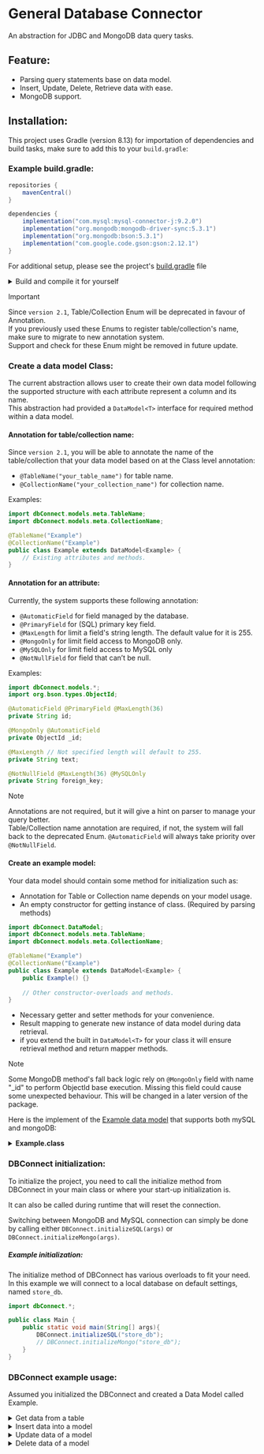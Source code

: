 # General Database Connector
An abstraction for JDBC and MongoDB data query tasks.

## Feature:
- Parsing query statements base on data model.
- Insert, Update, Delete, Retrieve data with ease.
- MongoDB support.

## Installation:
This project uses Gradle (version 8.13) for importation of dependencies and build tasks, 
make sure to add this to your `build.gradle`:
### Example build.gradle:
```Groovy
repositories {
    mavenCentral()
}

dependencies {
    implementation("com.mysql:mysql-connector-j:9.2.0")
    implementation("org.mongodb:mongodb-driver-sync:5.3.1")
    implementation("org.mongodb:bson:5.3.1")
    implementation("com.google.code.gson:gson:2.12.1")
}
```
For additional setup, please see the project's [build.gradle](https://github.com/baole444/DBConnector/blob/main/build.gradle) file

<details>
    <summary>Build and compile it for yourself</summary>

Since version 2.0, the project will drop java module as it is unnecessary.<br>
The project build script uses gradle's standard build and jar command.<br>

If wrapper is missing:
```console
gradle wrapper
```
To clean build, run:
```console
./gradlew clean build jar
```
Or if you don't need to clean the build directory:
```console
./gradlew build jar
```

The task will automatically generate three jars under `build\libs` which are:
- `DBConnector-version-source.jar`
- `DBConnector-version-javadoc.jar`
- `DBConnector-version.jar` (standalone)

</details>

> [!IMPORTANT]   
> Since `version 2.1`, Table/Collection Enum will be deprecated in favour of Annotation.<br>
> If you previously used these Enums to register table/collection's name, make sure to migrate to new annotation system.<br>
> Support and check for these Enum might be removed in future update.

### Create a data model Class:
The current abstraction allows user to create their own data model following the supported structure
with each attribute represent a column and its name.<br>
This abstraction had provided a `DataModel<T>` interface for required method within a data model.

#### Annotation for table/collection name:
Since `version 2.1`, you will be able to annotate the name of the table/collection that your data model
based on at the Class level annotation:
- `@TableName("your_table_name")` for table name.
- `@CollectionName("your_collection_name")` for collection name.

Examples:
```java
import dbConnect.models.meta.TableName;
import dbConnect.models.meta.CollectionName;

@TableName("Example")
@CollectionName("Example")
public class Example extends DataModel<Example> {
    // Existing attributes and methods.
}
```

#### Annotation for an attribute:
Currently, the system supports these following annotation:
- `@AutomaticField` for field managed by the database.
- `@PrimaryField` for (SQL) primary key field.
- `@MaxLength` for limit a field's string length. The default value for it is 255.
- `@MongoOnly` for limit field access to MongoDB only.
- `@MySQLOnly` for limit field access to MySQL only
- `@NotNullField` for field that can’t be null.

Examples:
```java
import dbConnect.models.*;
import org.bson.types.ObjectId;

@AutomaticField @PrimaryField @MaxLength(36)
private String id;

@MongoOnly @AutomaticField
private ObjectId _id;

@MaxLength // Not specified length will default to 255.
private String text;

@NotNullField @MaxLength(36) @MySQLOnly
private String foreign_key;
```

> [!NOTE]   
> Annotations are not required, but it will give a hint on parser to manage your query better.<br>
> Table/Collection name annotation are required, if not, the system will fall back to the deprecated Enum.
> `@AutomaticField` will always take priority over `@NotNullField`.

#### Create an example model:
Your data model should contain some method for initialization such as:
- Annotation for Table or Collection name depends on your model usage.
- An empty constructor for getting instance of class. (Required by parsing methods)
```java
import dbConnect.DataModel;
import dbConnect.models.meta.TableName;
import dbConnect.models.meta.CollectionName;

@TableName("Example")
@CollectionName("Example")
public class Example extends DataModel<Example> {
    public Example() {}
    
    // Other constructor-overloads and methods.
}
```
- Necessary getter and setter methods for your convenience.
- Result mapping to generate new instance of data model during data retrieval.
- if you extend the built in `DataModel<T>` for your class it will ensure retrieval  method and return mapper methods.

> [!NOTE]
> Some MongoDB method's fall back logic rely on `@MongoOnly` field with name "_id" to perform ObjectId base execution.
> Missing this field could cause some unexpected behaviour.
> This will be changed in a later version of the package.

Here is the implement of the [Example data model](https://github.com/baole444/DBConnector/blob/main/Example%20Models/Example.java)
that supports both mySQL and mongoDB:
<details>
    <summary><b>Example.class</b></summary>

```java
package your_package;

import com.mongodb.MongoException;
import dbConnect.DataModel;
import dbConnect.mapper.DocumentInterface;
import dbConnect.mapper.ResultSetInterface;
import dbConnect.models.autogen.AutomaticField;
import dbConnect.models.autogen.PrimaryField;
import dbConnect.models.constrain.MaxLength;
import dbConnect.models.constrain.MongoOnly;
import dbConnect.models.constrain.MySQLOnly;
import dbConnect.models.notnull.NotNullField;
import dbConnect.models.meta.TableName;
import dbConnect.models.meta.CollectionName;
import org.bson.Document;
import org.bson.types.ObjectId;

import java.sql.ResultSet;
import java.sql.SQLException;

@TableName("Example")
@CollectionName("Example")
public class Example extends DataModel<Example> {
    @AutomaticField @PrimaryField @MaxLength(36) @MySQLOnly
    private String uuid;

    @AutomaticField @MongoOnly
    private ObjectId _id; // Crucial for MongoDB method fallback.

    @NotNullField @MaxLength(100)
    private String user_name;

    private float balance;

    public Example() {}// Must have

    public Example(String uuid, String user_name, float balance) {
        this.uuid = uuid;
        this.user_name = user_name;
        this.balance = balance;
    }

    public Example(ObjectId _id, String user_name, float balance) {
        this._id = _id;
        this.user_name = user_name;
        this.balance = balance;
    }

    public Example(String user_name, float balance) {
        this.user_name = user_name;
        this.balance = balance;
    }

    public String getUuid() {
        return uuid;
    }

    public void setUuid(String uuid) {
        this.uuid = uuid;
    }

    public ObjectId get_id() {
        return _id;
    }

    public void set_id(ObjectId _id) {
        this._id = _id;
    }

    public String getUser_name() {
        return user_name;
    }

    public void setUser_name(String user_name) {
        this.user_name = user_name;
    }

    public float getBalance() {
        return balance;
    }

    public void setBalance(float balance) {
        this.balance = balance;
    }
    
    public static class ExampleSQLMapper implements ResultSetInterface<Example> {
        @Override
        public Example map(ResultSet resultSet) throws SQLException {
            String id = resultSet.getString("uuid");
            String userName = resultSet.getString("user_name");
            float balance = resultSet.getFloat("balance");
            return new Example(id, userName, balance);
        }
    }

    public static class ExampleMongoMapper implements DocumentInterface<Example> {
        @Override
        public Example map(Document document) throws MongoException {
            ObjectId id = document.getObjectId("_id");
            String userName = document.getString("user_name");
            float balance = document.getDouble("balance").floatValue();
            return new Example(id, userName, balance);
        }
    }
    
    @Override
    public ResultSetInterface<Example> getTableMap() {
        return new ExampleSQLMapper();
    }
    
    @Override
    public DocumentInterface<Example> getCollectionMap() {
        return new ExampleMongoMapper();
    }
}
```
</details>

### DBConnect initialization:
To initialize the project, you need to call the initialize method from DBConnect in your main class or where your start-up initialization is.

It can also be called during runtime that will reset the connection.

Switching between MongoDB and MySQL connection can simply be done by calling either `DBConnect.initializeSQL(args)` or `DBConnect.initializeMongo(args)`.

##### Example initialization:
The initialize method of DBConnect has various overloads to fit your need. In this example we will connect to a local database on default settings, named `store_db`. 
```java
import dbConnect.*;

public class Main {
    public static void main(String[] args){
        DBConnect.initializeSQL("store_db");
        // DBConnect.initializeMongo("store_db");
    }
}
```

### DBConnect example usage:
Assumed you initialized the DBConnect and created a Data Model called Example.

<details>
    <summary>Get data from a table</summary>

```java
public void getExample() {
    List<Example> exampleList = DBConnect.retrieveAll(Example.class);
    if (exampleList != null) {
        for (Example example : exampleList) {
            System.out.println(example);
        }
    }
}

public void getExampleSQL(String id) {
    // In this case, we are searching base on uuid
    String condition = "uuid = ?";

    // Even if only expect one object, the method returns a list, so you should make a list here
    List<Example> exampleList = DBCconnect.retrieve(Example.class, condition, id);
    
    if (!exampleList.isEmpty()) {
        Example example = exampleList.getFirst();
        System.out.println(example);
    }
}

public void getExampleMongo(ObjectId id) {
    // In this case, we are searching base on _id
    // Make sure to try-catch for parsing id error.
    // Starting and ending "{}" bracket can be ommited.
    String condition = "_id : ?";

    // Even if only expect one object, the method returns a list, so you should make a list here
    List<Example> exampleList = DBCconnect.retrieve(Example.class, condition, id);

    if (!exampleList.isEmpty()) {
        Example example = exampleList.getFirst();
        System.out.println(example);
    }
}
```
</details>

<details>
    <summary>Insert data into a model</summary>

```java
// Insert a customer name "Ben" with a balance of 100.5
public void insertExample(String name, float balance) {
    Example newExample = new Example(name, balance);
    
    boolean success = DBConnect.insert(newExample);
    
    if (success) {
        System.out.println("Insert into database successfully");
    } else {
        System.out.println("Insert into database failed");
    }
}

insertExample("Ben", 100.5);
```
</details>

<details>
    <summary>Update data of a model</summary>

```java

public void updateExample(String name, Example value) {
    // for this example, we update by name.
    String condition;
    if (usingMongoDB) {
        condition = "user_name : ?";
    } else {
        condition = "user_name = ?";
    }
    
    boolean success = DBConnect.update(value, condition, name);

    if (success) {
        System.out.println("Update database successfully");
    } else {
        System.out.println("Update database failed");
    }
}

// We update entries where the name is "Ben" with new value of "Dover" and balance field of 200.5
updateExample("Ben", new Example("Dover",  200.5));
```

If you call `DBConnect.update(instance)`,
the parser will default to `PrimaryField` or `MongoOnly` field of that instance of data model.
If this is what you wanted,
make sure to initiate the instance with at least primary key field not null or mongo only field not null.
</details>

<details>
    <summary>Delete data of a model</summary>

```java
public void deleteExample(String name, Example instance) {
    String condition;
    if (usingMongoDB) {
        condition = "user_name : ?";
    } else {
        condition = "user_name = ?";
    }
    
    boolean success = DBConnect.delete(instance, condition, name);

    if (success) {
        System.out.println("Update database successfully");
    } else {
        System.out.println("Update database failed");
    }
}
// We delete all entries where the name is "Dover"
deleteExample("Dover", new Example());
```

If you call `DBConnect.delete(instance)`,
the parser will default to `PrimaryField` or `MongoOnly` field of that instance of data model.
If this is what you wanted,
make sure to initiate the instance with at least primary key field not null or mongo only field not null.
</details>